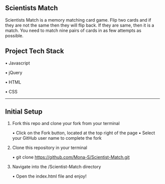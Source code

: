 Scientists Match
---------------------------------------------------------------------
Scientists Match is a memory matching card game. Flip two cards and if they are not the same then they will flip back. If they are same, then it is a match. You need to match nine pairs of cards in as few attempts as possible.

Project Tech Stack
------------------------------------------------------------------
•	Javascript

•	jQuery

•	HTML

•	CSS

--------------------------------------------------------------------

Initial Setup
--------------------------------------------------------------------

1.	Fork this repo and clone your fork from your terminal

    •	Click on the Fork button, located at the top right of the page
    •	Select your GitHub user name to complete the fork

2.	Clone this repository in your terminal

    •	git clone https://github.com/Mona-S/Scientist-Match.git

3.	Navigate into the /Scientist-Match directory

    •	Open the index.html file and enjoy!


